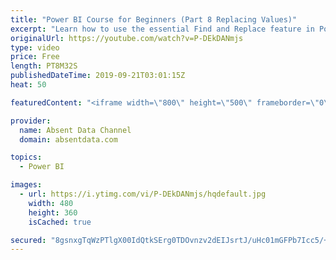 ```yaml
---
title: "Power BI Course for Beginners (Part 8 Replacing Values)"
excerpt: "Learn how to use the essential Find and Replace feature in Power BI."
originalUrl: https://youtube.com/watch?v=P-DEkDANmjs
type: video
price: Free
length: PT8M32S
publishedDateTime: 2019-09-21T03:01:15Z
heat: 50

featuredContent: "<iframe width=\"800\" height=\"500\" frameborder=\"0\" src=\"https://www.youtube.com/embed/P-DEkDANmjs\" allow=\"accelerometer; autoplay; encrypted-media; gyroscope; picture-in-picture\" allowfullscreen></iframe>"

provider:
  name: Absent Data Channel
  domain: absentdata.com

topics:
  - Power BI

images:
  - url: https://i.ytimg.com/vi/P-DEkDANmjs/hqdefault.jpg
    width: 480
    height: 360
    isCached: true

secured: "8gsnxgTqWzPTlgX00IdQtkSErg0TDOvnzv2dEIJsrtJ/uHc01mGFPb7Icc5/+c0ETOTvaAYVDacIkTwauo+ZzvR/EQx2qLGDOzy3w6NIHa8JUO7sfYu3OWE51j4aKS+vtHiwpikg7Edu8888ECS3/HWh0Hhb/mhj9OBK036i+nbHQaa5wroLGWwtySfTm29ddz3A5VTQEN6i+wNkluwO7+aBmpMjrv9mNGIr6XOf2DzXmRJ04Ky63egqeZxeCcDu6OV15ujhHPihMKX5jY46UOR4/lp1ZrOOm+PQnEuI4zss5bzuJn8Qzd9hHXSwC+qpKCxBjUWM7th2KVehyO2KlZGz0Gf22YgfaUWqWtaA+VKEVdsHVdYFG/ULZfEUsBem708fBpvI0yFBOpR7SULmSZDdmbDN97klix3a0Qyee+Y=;HjUixY9RFZTKkS3nKA95Ig=="
---
```


